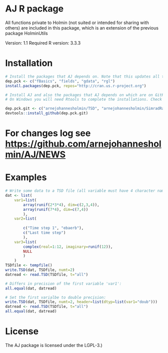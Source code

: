 AJ R package
=====

All functions private to Holmin (not suited or intended for sharing with others) are included in this package, which is an extension of the previous package HolminUtils

Version: 1.1
Required R version: 3.3.3

Installation
=====

``` r
# Install the packages that AJ depends on. Note that this updates all the specified packages to the latest (binary) version. To skip installing already installed packages, run install.packages(setdiff(dep.pck, installed.packages()[,"Package"]), repos="http://cran.us.r-project.org") instead:
dep.pck <- c("fBasics", "fields", "gdata", "rgl")
install.packages(dep.pck, repos="http://cran.us.r-project.org")

# Install AJ and also the packages that AJ depends on which are on GitHub (by Holmin):
# On Windows you will need Rtools to complete the installations. Check if you have this by running Sys.getenv('PATH'), and go to https://cran.r-project.org/bin/windows/Rtools/ to install Rtools if not.

dep.pck.git <- c("arnejohannesholmin/TSD", "arnejohannesholmin/SimradRaw", "arnejohannesholmin/sonR", "arnejohannesholmin/echoIBM", "arnejohannesholmin/cpplot3d", "arnejohannesholmin/AJ")
devtools::install_github(dep.pck.git)

```

# For changes log see https://github.com/arnejohannesholmin/AJ/NEWS

Examples
=====

``` r
# Write some data to a TSD file (all variable must have 4 character names):
dat <- list(
	var1=list(
		array(runif(2*3*4), dim=c(2,3,4)), 
		array(runif(7*4), dim=c(7,4))
		), 
	var2=list(
		
		c("Time step 1", "ebaerb"), 
		c("Last time step")
		), 
	var3=list(
		complex(real=1:12, imaginary=runif(12)), 
		NULL
		)
	)
TSDfile <- tempfile()
write.TSD(dat, TSDfile, numt=2)
datread <- read.TSD(TSDfile, t="all")

# Differs in precision of the first variable 'var1':
all.equal(dat, datread)

# Set the first varialbe to double precision:
write.TSD(dat, TSDfile, numt=2, header=list(dtyp=list(var1="doub")))
datread <- read.TSD(TSDfile, t="all")
all.equal(dat, datread)


```

License
=====

The AJ package is licensed under the LGPL-3.)

